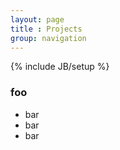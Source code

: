```yaml
---
layout: page
title : Projects
group: navigation
---
```

{% include JB/setup %}

### foo ###

- bar
- bar
- bar
